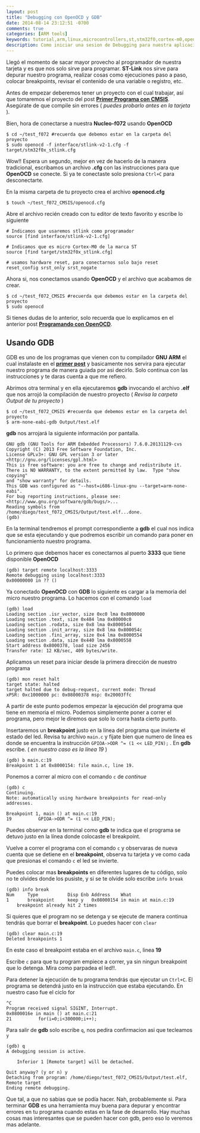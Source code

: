 ```yaml
---
layout: post
title: "Debugging con OpenOCD y GDB"
date: 2014-08-14 23:12:51 -0700
comments: true
categories: [ARM tools]
keywords: tutorial,arm,linux,microcontrollers,st,stm32f0,cortex-m0,openocd, gdb
description: Como iniciar una sesion de Debugging para nuestra aplicacion usando openocd y gdb 
---
```


Llegó el momento de sacar mayor provecho al programador de nuestra tarjeta y es que nos solo sirve para programar. **ST-Link** nos sirve para depurar nuestro programa, realizar cosas como ejecuciones paso a paso, colocar breakpoints, revisar el contenido de una variable o registro, etc.

Antes de empezar deberemos tener un proyecto con el cual trabajar, así que tomaremos el proyecto del post [**Primer Programa con CMSIS**](http://testdiego.github.io/blog/2014/08/08/primer-programa-cmsis/). Asegúrate de que compile sin errores ( _puedes probarlo antes en la tarjeta_ ).

Bien, hora de conectarse a nuestra **Nucleo-f072** usando **OpenOCD**
```
$ cd ~/test_f072 #recuerda que debemos estar en la carpeta del proyecto
$ sudo openocd -f interface/stlink-v2-1.cfg -f target/stm32f0x_stlink.cfg
```

Wow!! Espera un segundo, mejor en vez de hacerlo de la manera tradicional, escribamos un archivo **.cfg** con las instrucciones para que **OpenOCD** se conecte. Si ya te conectaste solo presiona `Ctrl+C` para desconectarte.

En la misma carpeta de tu proyecto crea el archivo **openocd.cfg**
```
$ touch ~/test_f072_CMSIS/openocd.cfg
```

Abre el archivo recién creado con tu editor de texto favorito y escribe lo siguiente
```
# Indicamos que usaremos stlink como programador
source [find interface/stlink-v2-1.cfg]

# Indicamos que es micro Cortex-M0 de la marca ST
source [find target/stm32f0x_stlink.cfg]

# usamos hardware reset, para conectarnos solo bajo reset
reset_config srst_only srst_nogate
```

Ahora si, nos conectamos usando **OpenOCD** y el archivo que acabamos de crear.
```
$ cd ~/test_f072_CMSIS #recuerda que debemos estar en la carpeta del proyecto
$ sudo openocd
```

Si tienes dudas de lo anterior, solo recuerda que lo explicamos en el anterior post [**Programando con OpenOCD**](http://testdiego.github.io/blog/2014/08/13/programando-con-openocd/).


Usando GDB
----------

GDB es uno de los programas que vienen con tu compilador **GNU ARM** el cual instalaste en el [**primer post**](http://testdiego.github.io/blog/2014/08/05/instalando-el-compilador-gnu-arm/) y basicamente nos servira para ejecutar nuestro programa de manera guiada por asi decirlo. Solo continua con las instrucciones y te daras cuenta a que me refiero.

Abrimos otra terminal y en ella ejecutaremos **gdb** invocando el archivo **.elf** que nos arrojó la compilación de nuestro proyecto ( _Revisa la carpeta Output de tu proyecto_ )
```
$ cd ~/test_f072_CMSIS #recuerda que debemos estar en la carpeta del proyecto
$ arm-none-eabi-gdb Output/test.elf
```

**gdb** nos arrojará la siguiente información por pantalla.
```
GNU gdb (GNU Tools for ARM Embedded Processors) 7.6.0.20131129-cvs
Copyright (C) 2013 Free Software Foundation, Inc.
License GPLv3+: GNU GPL version 3 or later <http://gnu.org/licenses/gpl.html>
This is free software: you are free to change and redistribute it.
There is NO WARRANTY, to the extent permitted by law.  Type "show copying"
and "show warranty" for details.
This GDB was configured as "--host=i686-linux-gnu --target=arm-none-eabi".
For bug reporting instructions, please see:
<http://www.gnu.org/software/gdb/bugs/>...
Reading symbols from /home/diego/test_f072_CMSIS/Output/test.elf...done.
(gdb)
```

En la terminal tendremos el prompt correspondiente a **gdb** el cual nos indica que se esta ejecutando y que podremos escribir un comando para poner en funcionamiento nuestro programa.

Lo primero que debemos hacer es conectarnos al puerto **3333** que tiene disponible **OpenOCD**
```
(gdb) target remote localhost:3333
Remote debugging using localhost:3333
0x00000000 in ?? ()
```

Ya conectado **OpenOCD** con **GDB** lo siguiente es cargar a la memoria del micro nuestro programa. Lo hacemos con el comando `load`
```
(gdb) load
Loading section .isr_vector, size 0xc0 lma 0x8000000
Loading section .text, size 0x484 lma 0x80000c0
Loading section .rodata, size 0x8 lma 0x8000544
Loading section .init_array, size 0x8 lma 0x800054c
Loading section .fini_array, size 0x4 lma 0x8000554
Loading section .data, size 0x440 lma 0x8000558
Start address 0x8000378, load size 2456
Transfer rate: 12 KB/sec, 409 bytes/write.
```

Aplicamos un reset para iniciar desde la primera dirección de nuestro programa
```
(gdb) mon reset halt
target state: halted
target halted due to debug-request, current mode: Thread
xPSR: 0xc1000000 pc: 0x08000378 msp: 0x20003ffc
```

A partir de este punto podemos empezar la ejecución del programa que tiene en memoria el micro. Podemos simplemente poner a correr el programa, pero mejor le diremos que solo lo corra hasta cierto punto.

Insertaremos un **breakpoint** justo en la línea del programa que invierte el estado del led. Revisa tu archivo `main.c` y fijate bien que numero de linea es donde se encuentra la instrucción `GPIOA->ODR ^= (1 << LED_PIN);` . En **gdb** escribe. ( _en nuestro caso es la línea 19_ )
```
(gdb) b main.c:19
Breakpoint 1 at 0x8000154: file main.c, line 19.
```

Ponemos a correr al micro con el comando `c` de _continue_
```
(gdb) c
Continuing.
Note: automatically using hardware breakpoints for read-only addresses.

Breakpoint 1, main () at main.c:19
19          GPIOA->ODR ^= (1 << LED_PIN);
```

Puedes observar en la terminal como **gdb** te indica que el programa se detuvo justo en la línea donde colocaste el breakpoint.


Vuelve a correr el programa con el comando `c` y observaras de nueva cuenta que se detiene en el **breakpoint**, observa tu tarjeta y ve como cada que presionas el comando `c` el led se invierte.

Puedes colocar mas **breakpoints** en diferentes lugares de tu código, solo no te olvides donde los pusiste, y si se te olvide solo escribe `info break`
```
(gdb) info break
Num     Type           Disp Enb Address    What
1       breakpoint     keep y   0x08000154 in main at main.c:19
    breakpoint already hit 2 times
```

Si quieres que el program no se detenga y se ejecute de manera continua tendrás que borrar el **breakpoint**. Lo puedes hacer con `clear`
```
(gdb) clear main.c:19
Deleted breakpoints 1
```

En este caso el breakpoint estaba en el archivo `main.c`, linea **19**

Escribe `c` para que tu program empiece a correr, ya sin ningun breakpoint que lo detenga. Mira como parpadea el led!!.

Para detener la ejecución de tu programa tendrás que ejecutar un `Ctrl+C`. El programa se detendrá justo en la instrucción que estaba ejecutando. En nuestro caso fue el ciclo for
```
^C
Program received signal SIGINT, Interrupt.
0x0800016e in main () at main.c:21
21          for(i=0;i<300000;i++);
```

Para salir de **gdb** solo escribe `q`, nos pedira confirmacion asi que tecleamos `y`
```
(gdb) q
A debugging session is active.

    Inferior 1 [Remote target] will be detached.

Quit anyway? (y or n) y
Detaching from program: /home/diego/test_f072_CMSIS/Output/test.elf, Remote target
Ending remote debugging.
```

Que tal, a que no sabias que se podía hacer. Nah, probablemente si. Para terminar **GDB** es una herramienta muy buena para depurar y encontrar errores en tu programa cuando estas en la fase de desarrollo. Hay muchas cosas mas interesantes que se pueden hacer con gdb, pero eso lo veremos mas adelante.

